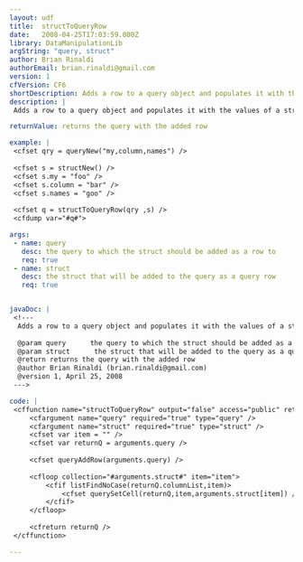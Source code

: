 ```yaml
---
layout: udf
title:  structToQueryRow
date:   2008-04-25T17:03:59.000Z
library: DataManipulationLib
argString: "query, struct"
author: Brian Rinaldi
authorEmail: brian.rinaldi@gmail.com
version: 1
cfVersion: CF6
shortDescription: Adds a row to a query object and populates it with the values of a structure.
description: |
 Adds a row to a query object and populates it with the values of a structure.

returnValue: returns the query with the added row

example: |
 <cfset qry = queryNew("my,column,names") />
 
 <cfset s = structNew() />
 <cfset s.my = "foo" />
 <cfset s.column = "bar" />
 <cfset s.names = "goo" />
 
 <cfset q = structToQueryRow(qry ,s) />
 <cfdump var="#q#">

args:
 - name: query
   desc: the query to which the struct should be added as a row to
   req: true
 - name: struct
   desc: the struct that will be added to the query as a query row
   req: true


javaDoc: |
 <!---
  Adds a row to a query object and populates it with the values of a structure.
  
  @param query      the query to which the struct should be added as a row to (Required)
  @param struct      the struct that will be added to the query as a query row (Required)
  @return returns the query with the added row 
  @author Brian Rinaldi (brian.rinaldi@gmail.com) 
  @version 1, April 25, 2008 
 --->

code: |
 <cffunction name="structToQueryRow" output="false" access="public" returntype="query">
     <cfargument name="query" required="true" type="query" />
     <cfargument name="struct" required="true" type="struct" />
     <cfset var item = "" />
     <cfset var returnQ = arguments.query />
 
     <cfset queryAddRow(arguments.query) />
     
     <cfloop collection="#arguments.struct#" item="item">
         <cfif listFindNoCase(returnQ.columnList,item)>
             <cfset querySetCell(returnQ,item,arguments.struct[item]) />
         </cfif>
     </cfloop>
     
     <cfreturn returnQ />
 </cffunction>

---
```



